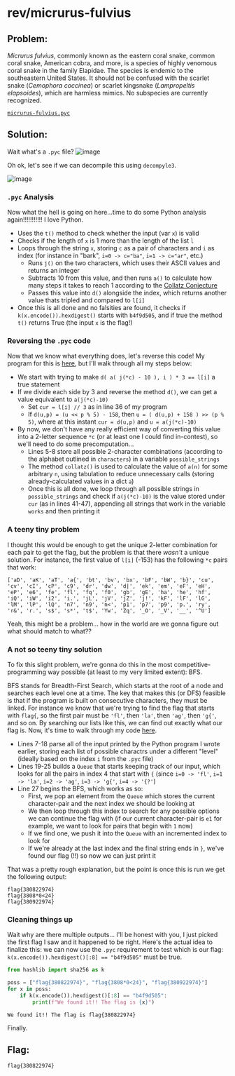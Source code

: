 # rev/micrurus-fulvius

## Problem: 

*Micrurus fulvius*, commonly known as the eastern coral snake, common coral snake, American cobra, and more, is a species of highly venomous coral snake in the family Elapidae. The species is endemic to the southeastern United States. It should not be confused with the scarlet snake (*Cemophora coccinea*) or scarlet kingsnake (*Lampropeltis elapsoides*), which are harmless mimics. No subspecies are currently recognized.

[`micrurus-fulvius.pyc`](https://hsctf-10-resources.storage.googleapis.com/uploads/c86c0946f48499bc7e85bafc4daaac95031655f3b9685e907afd57608997cfaa/micrurus-fulvius.pyc)

## Solution: 

Wait what's a `.pyc` file?
![image](https://github.com/warithr621/HSCTF10-Writeups/assets/64328893/2fc4bb64-df8c-45a5-9f4a-898379577e80)

Oh ok, let's see if we can decompile this using `decompyle3`.

![image](https://github.com/warithr621/HSCTF10-Writeups/assets/64328893/e4a41944-ade5-40ba-961b-36385f403b1b)

### `.pyc` Analysis

Now what the hell is going on here...time to do some Python analysis again!!!!!!!!!!! I love Python.
- Uses the `t()` method to check whether the input (var `x`) is valid
- Checks if the length of `x` is 1 more than the length of the list `l`
- Loops through the string `x`, storing `c` as a pair of characters and `i` as index (for instance in "bark", `i=0 -> c="ba"`, `i=1 -> c="ar"`, etc.)
  - Runs `j()` on the two characters, which uses their ASCII values and returns an integer
  - Subtracts 10 from this value, and then runs `a()` to calculate how many steps it takes to reach 1 according to the [Collatz Conjecture](https://en.wikipedia.org/wiki/Collatz_conjecture)
  - Passes this value into `d()` alongside the index, which returns another value thats tripled and compared to `l[i]`
- Once this is all done and no falsities are found, it checks if `k(x.encode()).hexdigest()` starts with `b4f9d505`, and if true the method `t()` returns True (the input `x` is the flag!)

### Reversing the `.pyc` code

Now that we know what everything does, let's reverse this code! My program for this is [here](https://github.com/warithr621/Comp-Programming/blob/main/Other_Contests/HSCTF/HSCTF10/MicrurusFulviusSolnPartOne.py), but I'll walk through all my steps below:
- We start with trying to make `d( a( j(*c) - 10 ), i ) * 3 == l[i]` a true statement
- If we divide each side by 3 and reverse the method `d()`, we can get a value equivalent to `a(j(*c)-10)`
  - Set `cur = l[i] // 3` as in line 36 of my program
  - If `d(u,p) = (u << p % 5) - 158`, then `u = ( d(u,p) + 158 ) >> (p % 5)`, where at this instant `cur = d(u,p)` and `u = a(j(*c)-10)`
- By now, we don't have any really efficient way of converting this value into a 2-letter sequence `*c` (or at least one I could find in-contest), so we'll need to do some precomputation...
  - Lines 5-8 store all possible 2-character combinations (according to the alphabet outlined in `characters`) in a variable `possible_strings`
  - The method `collatz()` is used to calculate the value of `a(n)` for some arbitrary `n`, using tabulation to reduce unnecessary calls (storing already-calculated values in a dict `a`)
  - Once this is all done, we loop through all possible strings in `possible_strings` and check if `a(j(*c)-10)` is the value stored under `cur` (as in lines 41-47), appending all strings that work in the variable `works` and then printing it

### A teeny tiny problem

I thought this would be enough to get the unique 2-letter combination for each pair to get the flag, but the problem is that there *wasn't* a unique solution. For instance, the first value of `l[i]` (-153) has the following `*c` pairs that work:
```
['aD', 'aK', 'aT', 'a{', 'bt', 'bv', 'bx', 'bF', 'bW', 'b}', 'cu', 'cv', 'cI', 'cP', 'c9', 'dr', 'dw', 'd|', 'ek', 'em', 'eF', 'eH', 'eP', 'e6', 'fe', 'fl', 'fq', 'f0', 'gb', 'gE', 'ha', 'he', 'hf', 'iQ', 'iW', 'i2', 'i.', 'jL', 'jV', 'jZ', 'j!', 'kF', 'lF', 'lG', 'lM', 'lP', 'lQ', 'n7', 'n9', 'n<', 'p1', 'p7', 'p9', 'p.', 'ry', 'r&', 'r.', 's$', 's*', 't$', 'Yw', 'Zq', '_O', '_V', '__', '^U']
```

Yeah, this might be a problem... how in the world are we gonna figure out what should match to what??

### A not so teeny tiny solution

To fix this slight problem, we're gonna do this in the most competitive-programming way possible (at least to my very limited extent): BFS.

BFS stands for Breadth-First Search, which starts at the root of a node and searches each level one at a time. The key that makes this (or DFS) feasible is that if the program is built on consecutive characters, they must be linked. For instance we know that we're trying to find the flag that starts with `flag{`, so the first pair must be `'fl'`, then `'la'`, then `'ag'`, then `'g{'`, and so on. By searching our lists like this, we can find out exactly what our flag is. Now, it's time to walk through my code [here](https://github.com/warithr621/Comp-Programming/blob/main/Other_Contests/HSCTF/HSCTF10/MicrurusFulviusSolnPartTwo.java).
- Lines 7-18 parse all of the input printed by the Python program I wrote earlier, storing each list of possible charactrs under a different "level" (ideally based on the index `i` from the `.pyc` file)
- Lines 19-25 builds a `Queue` that starts keeping track of our input, which looks for all the pairs in index 4 that start with `{` (since `i=0 -> 'fl'`, `i=1 -> 'la'`, `i=2 -> 'ag'`, `i=3 -> 'g{'`, `i=4 -> '{?'`)
- Line 27 begins the BFS, which works as so:
  - First, we pop an element from the `Queue` which stores the current character-pair and the next index we should be looking at
  - We then loop through this index to search for any possible options we can continue the flag with (if our current character-pair is `e1` for example, we want to look for pairs that begin with `1` now)
  - If we find one, we push it into the `Queue` with an incremented index to look for
  - If we're already at the last index and the final string ends in `}`, we've found our flag (!!) so now we can just print it

That was a pretty rough explanation, but the point is once this is run we get the following output:
```
flag{380822974}
flag{3808*0<24}
flag{380922974}
```

### Cleaning things up

Wait why are there multiple outputs... I'll be honest with you, I just picked the first flag I saw and it happened to be right. Here's the actual idea to finalize this: we can now use the `.pyc` requirement to test which is our flag: `k(x.encode()).hexdigest()[:8] == "b4f9d505"` must be true.

```Python
from hashlib import sha256 as k

poss = ["flag{380822974}", "flag{3808*0<24}", "flag{380922974}"]
for x in poss:
    if k(x.encode()).hexdigest()[:8] == "b4f9d505":
        print(f"We found it!! The flag is {x}")
```

```
We found it!! The flag is flag{380822974}
```

Finally.

## Flag:

`flag{380822974}`
